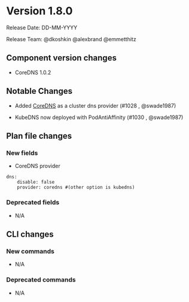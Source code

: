 # Version 1.8.0

Release Date: DD-MM-YYYY

Release Team: @dkoshkin @alexbrand @emmetthitz

## Component version changes

* CoreDNS 1.0.2

## Notable Changes

* Added [CoreDNS](https://coredns.io/) as a cluster dns provider (#1028 , @swade1987)

* KubeDNS now deployed with PodAntiAffinity (#1030  , @swade1987)


## Plan file changes

### New fields

* CoreDNS provider

```
dns:
    disable: false
    provider: coredns #(other option is kubedns)
```

### Deprecated fields

* N/A

## CLI changes

### New commands

* N/A

### Deprecated commands

* N/A